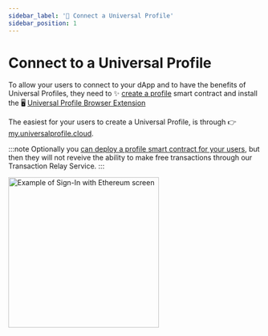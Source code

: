 ```yaml
---
sidebar_label: '🔗 Connect a Universal Profile'
sidebar_position: 1
---
```


# Connect to a Universal Profile


To allow your users to connect to your dApp and to have the benefits of Universal Profiles, they need to ✨ [create a profile](https://my.universalprofile.cloud) smart contract and install the 🖥️ [Universal Profile Browser Extension](#)

The easiest for your users to create a Universal Profile, is through 👉 [my.universalprofile.cloud](https://my.universalprofile.cloud).

:::note
Optionally you [can deploy a profile smart contract for your users](../../guides/universal-profile/create-profile.md), but then they will not reveive the ability to make free transactions through our Transaction Relay Service.
:::

<div style={{textAlign: 'center'}}>

<img
    src="/img/learn/siwe.png"
    alt="Example of Sign-In with Ethereum screen"
    width="300"
/>

</div>